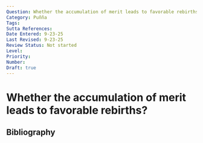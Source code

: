 ```yaml
---
Question: Whether the accumulation of merit leads to favorable rebirths?
Category: Puñña
Tags: 
Sutta References: 
Date Entered: 9-23-25
Last Revised: 9-23-25
Review Status: Not started
Level: 
Priority: 
Number: 
Draft: true
---
```


# Whether the accumulation of merit leads to favorable rebirths?

## Bibliography

<!-- 

Notes:



-->